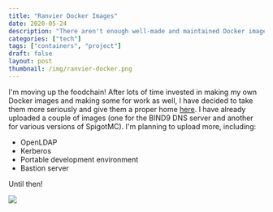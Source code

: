 ```yaml
---
title: "Ranvier Docker Images"
date: 2020-05-24
description: "There aren't enough well-made and maintained Docker images out there. Let's fix that!"
categories: ["tech"]
tags: ["containers", "project"]
draft: false
layout: post
thumbnail: /img/ranvier-docker.png
---
```


I'm moving up the foodchain! After lots of time invested in making my own Docker
images and making some for work as well, I have decided to take them more
seriously and give them a proper home
[here](https://github.com/ranvier-docker-images/). I have already uploaded a
couple of images (one for the BIND9 DNS server and another for various versions
of SpigotMC). I'm planning to upload more, including:

- OpenLDAP
- Kerberos
- Portable development environment
- Bastion server

Until then!

![]("/img/ranvier-docker.png")
